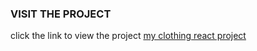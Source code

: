 ### VISIT THE PROJECT

click the link to view the project [my clothing react project](https://vishclth.netlify.app)
